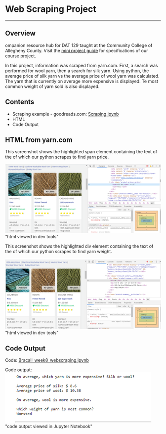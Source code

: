 # Web Scraping Project
------------

## Overview
ompanion resource hub for DAT 129 taught at the Community College of Allegheny County. Visit the [mini project guide](https://technologyrediscovery.net/python/mod-scraping.html "Project guide on technologyrediscovery.net") for specifications of our course project. 

In this project, information was scraped from yarn.com. First, a search was performed for wool yarn, then a search for silk yarn. Using python, the average price of silk yarn vs the average price of wool yarn was calculated. The yarn that is currently on average more expensive is displayed. Te most common weight of yarn sold is also displayed. 

## Contents
* Scraping example - goodreads.com: [Scraping.ipynb](Scraping.ipynb)
* HTML 
* Code Output

## HTML from yarn.com
This screenshot shows the highlighted span element containing the text of the of which our python scrapes to find yarn price.

![Screenscrape of yarn.com - Price](price_html.png) "html viewed in dev tools"

This screenshot shows the highlighted div element containing the text of the of which our python scrapes to find yarn weight.

![Screenscrape of yarn.com - Weight](weight.png) "html viewed in dev tools"

## Code Output 

Code: [Bracall_week8_webscraping.ipynb](Bracall_week8_webscraping.ipynb)

Code output:
![Output ](code_output.png) "code output viewed in Jupyter Notebook"


